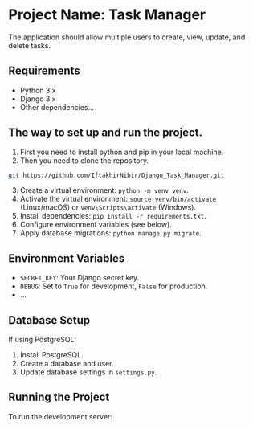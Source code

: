 # Project Name: Task Manager
The application should allow multiple users to create, view, update, and delete tasks.
## Requirements

- Python 3.x
- Django 3.x
- Other dependencies...

## The way to set up and run the project.
1. First you need to install python and pip in your local machine.
2. Then you need to clone the repository.
```bash
git https://github.com/IftakhirNibir/Django_Task_Manager.git 
```
3. Create a virtual environment: `python -m venv venv`.
3. Activate the virtual environment: `source venv/bin/activate` (Linux/macOS) or `venv\Scripts\activate` (Windows).
4. Install dependencies: `pip install -r requirements.txt`.
5. Configure environment variables (see below).
6. Apply database migrations: `python manage.py migrate`.

## Environment Variables

- `SECRET_KEY`: Your Django secret key.
- `DEBUG`: Set to `True` for development, `False` for production.
- ...

## Database Setup

If using PostgreSQL:
1. Install PostgreSQL.
2. Create a database and user.
3. Update database settings in `settings.py`.

## Running the Project

To run the development server:
